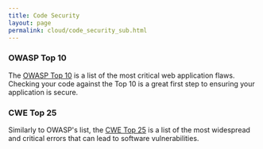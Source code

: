 ```yaml
---
title: Code Security
layout: page
permalink: cloud/code_security_sub.html
---
```


### OWASP Top 10

The [OWASP Top 10](https://www.owasp.org/index.php/OWASP_Top_Ten_Cheat_Sheet) is a list of the most critical web application flaws. Checking your code against the Top 10 is a great first step to ensuring your application is secure.

### CWE Top 25

Similarly to OWASP's list, the [CWE Top 25](http://cwe.mitre.org/top25/index.html#Listing) is a list of the most widespread and critical errors that can lead to software vulnerabilities.
